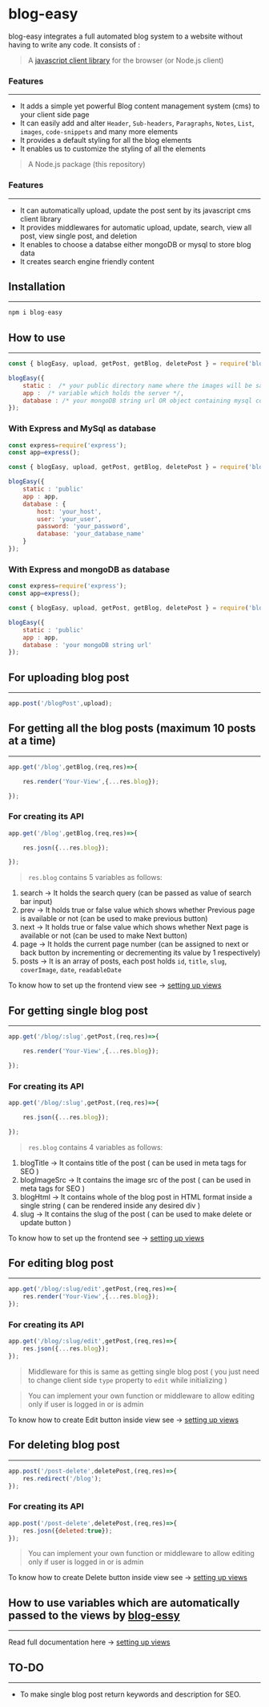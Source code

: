 # blog-easy
blog-easy integrates a full automated blog system to a website without having to write any code.
It consists of :

>A [javascript client library](https://github.com/allkods/blog-easy-client) for the browser (or Node.js client)
### Features
---
- It adds a simple yet powerful Blog content management system (cms) to your client side page
- It can easily add and alter `Header`, `Sub-headers`, `Paragraphs`, `Notes`, `List`, `images`, `code-snippets` and many more elements
- It provides a default styling for all the blog elements
- It enables us to customize the styling of all the elements

>A Node.js package (this repository)
### Features
---
- It can automatically upload, update the post sent by its javascript cms client library
- It provides middlewares for automatic upload, update, search, view all post, view single post, and deletion
- It enables to choose a databse either mongoDB or mysql to store blog data
- It creates search engine friendly content

## Installation
---
```javascript
npm i blog-easy
```

## How to use
---

```javascript
const { blogEasy, upload, getPost, getBlog, deletePost } = require('blog-easy');

blogEasy({
    static :  /* your public directory name where the images will be saved */,
    app :  /* variable which holds the server */,
    database : /* your mongoDB string url OR object containing mysql connection details */
});
```

### With Express and MySql as database
```javascript
const express=require('express');
const app=express();

const { blogEasy, upload, getPost, getBlog, deletePost } = require('blog-easy');

blogEasy({
    static : 'public'
    app : app,
    database : {
        host: 'your_host',
        user: 'your_user',
        password: 'your_password',
        database: 'your_database_name'
    }
});
```

### With Express and mongoDB as database
```javascript
const express=require('express');
const app=express();

const { blogEasy, upload, getPost, getBlog, deletePost } = require('blog-easy');

blogEasy({
    static : 'public'
    app : app,
    database : 'your mongoDB string url'
});
```

## For uploading blog post
---
```javascript
app.post('/blogPost',upload);
```

## For getting all the blog posts (maximum 10 posts at a time)
---
```javascript
app.get('/blog',getBlog,(req,res)=>{

    res.render('Your-View',{...res.blog});

});
```
### For creating its API
```javascript
app.get('/blog',getBlog,(req,res)=>{

    res.josn({...res.blog});

});
```

> `res.blog` contains 5 variables as follows:
1. search -> It holds the search query (can be passed as value of search bar input)
2. prev -> It holds true or false value which shows whether Previous page is available or not (can be used to make previous button)
3. next -> It holds true or false value which shows whether Next page is available or not (can be used to make Next button)
4. page -> It holds the current page number (can be assigned to next or back button by incrementing or decrementing its value by 1 respectively)
5. posts -> It is an array of posts, each post holds `id`, `title`, `slug`, `coverImage`, `date`, `readableDate`

To know how to set up the frontend view see -> [setting up views](https://allkods.in/projects/blog-easy#Inside_the_view_of_getting_all_Blog_Post)


## For getting single blog post
---
```javascript
app.get('/blog/:slug',getPost,(req,res)=>{

    res.render('Your-View',{...res.blog});

});
```
### For creating its API
```javascript
app.get('/blog/:slug',getPost,(req,res)=>{

    res.json({...res.blog});

});
```
> `res.blog` contains 4 variables as follows:
1. blogTitle -> It contains title of the post ( can be used in meta tags for SEO )
2. blogImageSrc -> It contains the image src of the post ( can be used in meta tags for SEO )
3. blogHtml -> It contains whole of the blog post in HTML format inside a single string ( can be rendered inside any desired div )
4. slug -> It contains the slug of the post ( can be used to make delete or update button )

To know how to set up the frontend see -> [setting up views](https://allkods.in/projects/blog-easy#Inside_the_view_of_getting_Single_blog_post)

## For editing blog post
---
```javascript
app.get('/blog/:slug/edit',getPost,(req,res)=>{
    res.render('Your-View',{...res.blog});
});
```
### For creating its API
```javascript
app.get('/blog/:slug/edit',getPost,(req,res)=>{
    res.json({...res.blog});
});
```
> Middleware for this is same as getting single blog post ( you just need to change client side `type` property to `edit` while initializing )

> You can implement your own function or middleware to allow editing only if user is logged in or is admin

To know how to create Edit button inside view see -> [setting up views](https://allkods.in/projects/blog-easy#How_to_create_edit_button)

## For deleting blog post
---
```javascript
app.post('/post-delete',deletePost,(req,res)=>{
    res.redirect('/blog');
});
```
### For creating its API
```javascript
app.post('/post-delete',deletePost,(req,res)=>{
    res.josn({deleted:true});
});
```
> You can implement your own function or middleware to allow editing only if user is logged in or is admin

To know how to create Delete button inside view see -> [setting up views](https://allkods.in/projects/blog-easy#How_to_create_delete_button)

## How to use variables which are automatically passed to the views by [blog-essy](https://github.com/allkods/blog-easy)
---
Read full documentation here -> [setting up views](https://allkods.in/projects/blog-easy)

## TO-DO
---
- To make single blog post return keywords and description for SEO.
